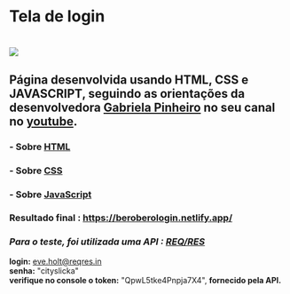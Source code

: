 # Tela de login

<h1 aling="center">
<img src="https://ik.imagekit.io/h3lkswyq58t/tela_-WR8bE4Wv.png">
</h1>

## Página desenvolvida usando HTML, CSS e JAVASCRIPT, seguindo as orientações da desenvolvedora [Gabriela Pinheiro](https://github.com/SpruceGabriela)  no seu canal no [youtube](https://www.youtube.com/watch?v=OR8ySydmqLQ).



### - Sobre [HTML](https://developer.mozilla.org/pt-BR/docs/Web/HTML)
### - Sobre [CSS](https://developer.mozilla.org/pt-BR/docs/Web/CSS)

### - Sobre [JavaScript](https://developer.mozilla.org/pt-BR/docs/Web/JavaScript)
### Resultado final : https://beroberologin.netlify.app/

### <i>Para o teste, foi utilizada uma API : [REQ/RES](https://reqres.in/) </i>

<b>login:</b> eve.holt@reqres.in<br>
<b>senha:</b> "cityslicka" <br>
<b>verifique no console o token:</b> "QpwL5tke4Pnpja7X4", <b>fornecido pela API.</b>

